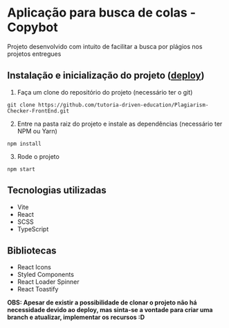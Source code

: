 <h1>Aplicação para busca de colas - Copybot</h1>

<p>Projeto desenvolvido com intuito de facilitar a busca por plágios nos projetos entregues</p>

<h2>Instalação e inicialização do projeto (<a href="https://copybot.vercel.app/" target="_blank">deploy</a>)</h2>

1. Faça um clone do repositório do projeto (necessário ter o git)
```
git clone https://github.com/tutoria-driven-education/Plagiarism-Checker-FrontEnd.git
```

2. Entre na pasta raiz do projeto e instale as dependências (necessário ter NPM ou Yarn)
```
npm install
```

3. Rode o projeto
```
npm start
```

<h2>Tecnologias utilizadas</h2>
<ul>
  <li>Vite</li>
  <li>React</li>
  <li>SCSS</li>
  <li>TypeScript</li>
</ul>

<h2>Bibliotecas</h2>
<ul>
  <li>React Icons</li>
  <li>Styled Components</li>
  <li>React Loader Spinner</li>
  <li>React Toastify</li>
</ul>

**OBS: Apesar de existir a possibilidade de clonar o projeto não há necessidade devido ao deploy, mas sinta-se a vontade para criar uma branch e atualizar, implementar os recursos :D**
